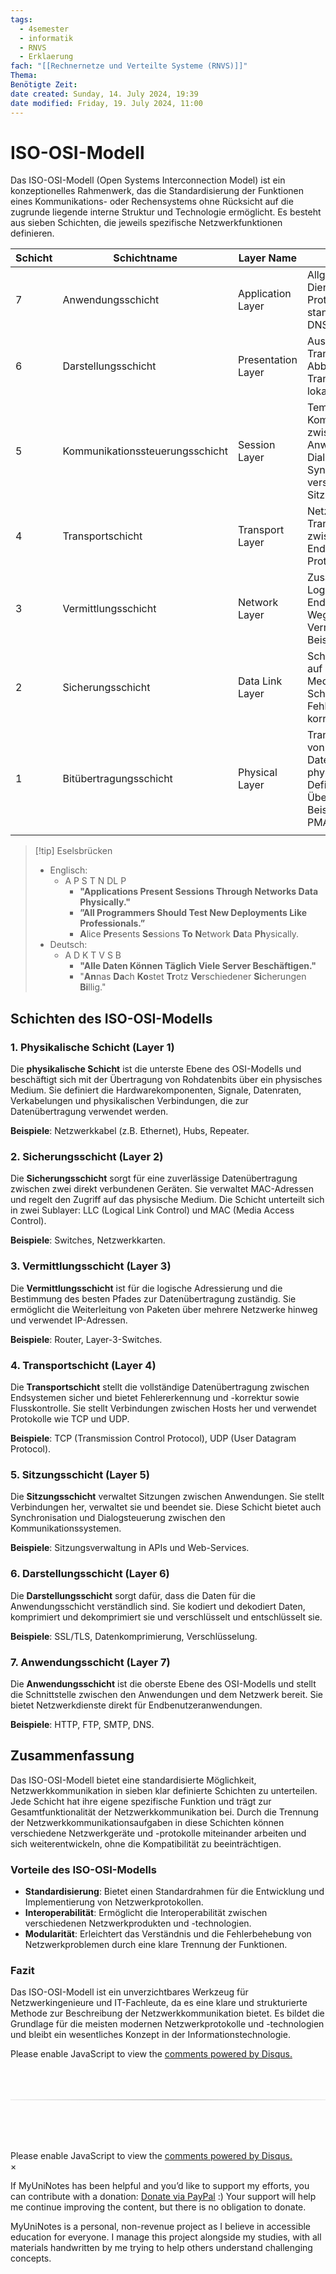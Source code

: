 ```yaml
---
tags:
  - 4semester
  - informatik
  - RNVS
  - Erklaerung
fach: "[[Rechnernetze und Verteilte Systeme (RNVS)]]"
Thema:
Benötigte Zeit:
date created: Sunday, 14. July 2024, 19:39
date modified: Friday, 19. July 2024, 11:00
---
```


# ISO-OSI-Modell

Das ISO-OSI-Modell (Open Systems Interconnection Model) ist ein konzeptionelles Rahmenwerk, das die Standardisierung der Funktionen eines Kommunikations- oder Rechensystems ohne Rücksicht auf die zugrunde liegende interne Struktur und Technologie ermöglicht. Es besteht aus sieben Schichten, die jeweils spezifische Netzwerkfunktionen definieren.

| Schicht | Schichtname                     | Layer Name         | Beschreibung                                                                                                                                            |
| ------- | ------------------------------- | ------------------ | ------------------------------------------------------------------------------------------------------------------------------------------------------- |
| 7       | Anwendungsschicht               | Application Layer  | Allgemein verwendbare Dienste werden als Protokolle spezifiziert und standardisiert. Beispiele: DNS, SMTP, HTTP, FTP.                                   |
| 6       | Darstellungsschicht             | Presentation Layer | Aushandeln der konkreten Transfersyntax und Abbilden der Transfersyntax auf die lokale Syntax (z.B. BER).                                               |
| 5       | Kommunikationssteuerungsschicht | Session Layer      | Temporäre logische Kommunikationsbeziehung zwischen zwei Anwendungen. Dialogführung, Synchronisation und verschiedene Sitzungsarten.                    |
| 4       | Transportschicht                | Transport Layer    | Netzunabhängiger Transport von Nachrichten zwischen zwei Endsystemen. Wichtige Protokolle: TCP, UDP.                                                    |
| 3       | Vermittlungsschicht             | Network Layer      | Zusammenschaltung der Logical Links zu einem End-to-End Path, Wegewahl und Vermittlung/Routing. Beispielprotokoll: IP.                                  |
| 2       | Sicherungsschicht               | Data Link Layer    | Schicht 2a (MAC): Zugang auf das physikalische Medium, Bits zu Frames. Schicht 2b (LLC): Fehlererkennung und -korrektur.                                |
| 1       | Bitübertragungsschicht          | Physical Layer     | Transparente Übertragung von Bits, Darstellen von Daten auf dem physikalischen Medium. Definition der Übertragungsart. Beispiele: V, X, IEEE 802.3 PMA. |
|         |                                 |                    |                                                                                                                                                         |

> [!tip] Eselsbrücken
>
> - Englisch:
>   - A P S T N DL P
>     - **"**A**pplications **P**resent **S**essions **T**hrough **N**etworks **D**ata **P**hysically."**
>     - **”All Programmers Should Test New Deployments Like Professionals.”**
>     - **A**lice **Pr**esents **Se**ssions **To** **N**etwork **Da**ta **Ph**ysically.
> - Deutsch:
>   - A D K T V S B
>     - **"Alle Daten Können Täglich Viele Server Beschäftigen."**
>     - "**An**nas **Da**ch **Ko**stet **Tr**otz **Ve**rschiedener **Si**cherungen **Bi**llig."

## Schichten des ISO-OSI-Modells

### 1. Physikalische Schicht (Layer 1)

Die **physikalische Schicht** ist die unterste Ebene des OSI-Modells und beschäftigt sich mit der Übertragung von Rohdatenbits über ein physisches Medium. Sie definiert die Hardwarekomponenten, Signale, Datenraten, Verkabelungen und physikalischen Verbindungen, die zur Datenübertragung verwendet werden.

**Beispiele**: Netzwerkkabel (z.B. Ethernet), Hubs, Repeater.

### 2. Sicherungsschicht (Layer 2)

Die **Sicherungsschicht** sorgt für eine zuverlässige Datenübertragung zwischen zwei direkt verbundenen Geräten. Sie verwaltet MAC-Adressen und regelt den Zugriff auf das physische Medium. Die Schicht unterteilt sich in zwei Sublayer: LLC (Logical Link Control) und MAC (Media Access Control).

**Beispiele**: Switches, Netzwerkkarten.

### 3. Vermittlungsschicht (Layer 3)

Die **Vermittlungsschicht** ist für die logische Adressierung und die Bestimmung des besten Pfades zur Datenübertragung zuständig. Sie ermöglicht die Weiterleitung von Paketen über mehrere Netzwerke hinweg und verwendet IP-Adressen.

**Beispiele**: Router, Layer-3-Switches.

### 4. Transportschicht (Layer 4)

Die **Transportschicht** stellt die vollständige Datenübertragung zwischen Endsystemen sicher und bietet Fehlererkennung und -korrektur sowie Flusskontrolle. Sie stellt Verbindungen zwischen Hosts her und verwendet Protokolle wie TCP und UDP.

**Beispiele**: TCP (Transmission Control Protocol), UDP (User Datagram Protocol).

### 5. Sitzungsschicht (Layer 5)

Die **Sitzungsschicht** verwaltet Sitzungen zwischen Anwendungen. Sie stellt Verbindungen her, verwaltet sie und beendet sie. Diese Schicht bietet auch Synchronisation und Dialogsteuerung zwischen den Kommunikationssystemen.

**Beispiele**: Sitzungsverwaltung in APIs und Web-Services.

### 6. Darstellungsschicht (Layer 6)

Die **Darstellungsschicht** sorgt dafür, dass die Daten für die Anwendungsschicht verständlich sind. Sie kodiert und dekodiert Daten, komprimiert und dekomprimiert sie und verschlüsselt und entschlüsselt sie.

**Beispiele**: SSL/TLS, Datenkomprimierung, Verschlüsselung.

### 7. Anwendungsschicht (Layer 7)

Die **Anwendungsschicht** ist die oberste Ebene des OSI-Modells und stellt die Schnittstelle zwischen den Anwendungen und dem Netzwerk bereit. Sie bietet Netzwerkdienste direkt für Endbenutzeranwendungen.

**Beispiele**: HTTP, FTP, SMTP, DNS.

## Zusammenfassung

Das ISO-OSI-Modell bietet eine standardisierte Möglichkeit, Netzwerkkommunikation in sieben klar definierte Schichten zu unterteilen. Jede Schicht hat ihre eigene spezifische Funktion und trägt zur Gesamtfunktionalität der Netzwerkkommunikation bei. Durch die Trennung der Netzwerkkommunikationsaufgaben in diese Schichten können verschiedene Netzwerkgeräte und -protokolle miteinander arbeiten und sich weiterentwickeln, ohne die Kompatibilität zu beeinträchtigen.

### Vorteile des ISO-OSI-Modells

- **Standardisierung**: Bietet einen Standardrahmen für die Entwicklung und Implementierung von Netzwerkprotokollen.
- **Interoperabilität**: Ermöglicht die Interoperabilität zwischen verschiedenen Netzwerkprodukten und -technologien.
- **Modularität**: Erleichtert das Verständnis und die Fehlerbehebung von Netzwerkproblemen durch eine klare Trennung der Funktionen.

### Fazit

Das ISO-OSI-Modell ist ein unverzichtbares Werkzeug für Netzwerkingenieure und IT-Fachleute, da es eine klare und strukturierte Methode zur Beschreibung der Netzwerkkommunikation bietet. Es bildet die Grundlage für die meisten modernen Netzwerkprotokolle und -technologien und bleibt ein wesentliches Konzept in der Informationstechnologie.

<!-- DISQUS SCRIPT COMMENT START -->

<!-- DISQUS RECOMMENDATION START -->

<div id="disqus_recommendations"></div>

<script> 
(function() { // REQUIRED CONFIGURATION VARIABLE: EDIT THE SHORTNAME BELOW
var d = document, s = d.createElement('script'); // IMPORTANT: Replace EXAMPLE with your forum shortname!
s.src = 'https://myuninotes.disqus.com/recommendations.js'; s.setAttribute('data-timestamp', +new Date());
(d.head || d.body).appendChild(s);
})();
</script>
<noscript>
Please enable JavaScript to view the 
<a href="https://disqus.com/?ref_noscript" rel="nofollow">
comments powered by Disqus.
</a>
</noscript>

<!-- DISQUS RECOMMENDATION END -->

<hr style="border: none; height: 2px; background: linear-gradient(to right, #f0f0f0, #ccc, #f0f0f0); margin-top: 4rem; margin-bottom: 5rem;">
<div id="disqus_thread"></div>
<script>
    /**
    * RECOMMENDED CONFIGURATION VARIABLES: EDIT AND UNCOMMENT THE SECTION BELOW TO INSERT DYNAMIC VALUES FROM YOUR PLATFORM OR CMS.
    * LEARN WHY DEFINING THESE VARIABLES IS IMPORTANT: https://disqus.com/admin/universalcode/#configuration-variables */
    /*
    var disqus_config = function () {
    this.page.url = PAGE_URL; // Replace PAGE_URL with your page's canonical URL variable
    this.page.identifier = PAGE_IDENTIFIER; // Replace PAGE_IDENTIFIER with your page's unique identifier variable
    };
    */
    (function() { // DON'T EDIT BELOW THIS LINE
    var d = document, s = d.createElement('script');
    s.src = 'https://myuninotes.disqus.com/embed.js';
    s.setAttribute('data-timestamp', +new Date());
    (d.head || d.body).appendChild(s);
    })();
</script>
<noscript>Please enable JavaScript to view the <a href="https://disqus.com/?ref_noscript">comments powered by Disqus.</a></noscript>

<!-- DISQUS SCRIPT COMMENT END -->

<!-- Modal START -->
<div id="myModal" class="modal">
  <div class="modal-content">
    <span id="closeModal" class="close">&times;</span>
    <p class="modal-text">
      If MyUniNotes has been helpful and you’d like to support my efforts, <span class="modal-highlight"> you can contribute with a donation: <a class="modal-dono-link" href="https://paypal.me/myuninotes4u">Donate via PayPal</a> :) </span> Your support will help me continue improving the content, but there is no obligation to donate.
    </p>
    <p class="modal-text">
      <span class="modal-highlight">MyUniNotes is a personal, non-revenue project as I believe in accessible education for everyone.</span> I manage this project alongside my studies, with all materials handwritten by me trying to help others understand challenging concepts.
    </p>
  </div>
</div>

<script>
  // JavaScript to display the modal on page load
  document.addEventListener('DOMContentLoaded', function() {
    // Generate a random number between 1 and 1
    // Wanted it to load with a adjustable probability for every page load but did not work, as DOM is loaded only once. Therefore now loading it every time website is visited and DOM is loaded.
    const randomNumber = Math.floor(Math.random() * 1) + 1; 
    // console.log(randomNumber)
    if (randomNumber === 1) {
      setTimeout(function() {
        const modal = document.getElementById('myModal');
        if (modal) {
          modal.classList.add('show');
        }
      }, 1000); // Adjust the delay as needed

      const closeModal = document.getElementById('closeModal');
      if (closeModal) {
        closeModal.addEventListener('click', function() {
          const modal = document.getElementById('myModal');
          if (modal) {
            modal.classList.remove('show');
          }
        });
      }
    } else {
      // Ensure the modal is hidden if the random number is not 1
      const modal = document.getElementById('myModal');
      if (modal) {
        modal.style.display = 'none';
      }
    }
  });
</script>
<!-- Modal END -->
